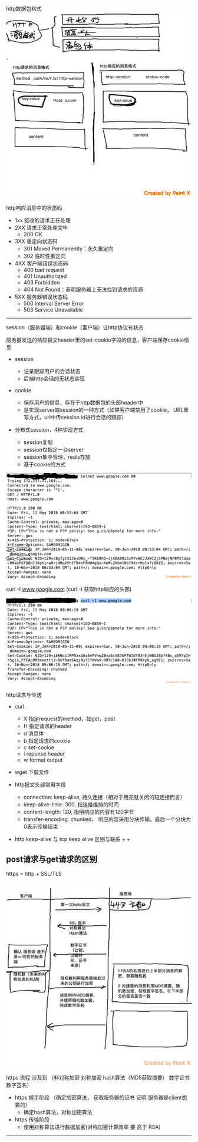 http数据包格式
![image](net-image/http-message.png)

http响应消息中的状态码
+ 1xx 接收的请求正在处理
+ 2XX 请求正常处理完毕
  + 200 OK
+ 3XX 重定向状态码
  + 301 Moved Permanently：永久重定向
  + 302 临时性重定向
+ 4XX 客户端错误状态码
  + 400 bad request
  + 401 Unauthorized
  + 403 Forbidden
  + 404 Not Found：表明服务器上无法找到请求的资源
+ 5XX 服务器错误状态码
  + 500 Interval Server Error
  + 503 Service Unavailable

----
session（服务器端）和cookie（客户端）让http协议有状态

服务器发送的响应报文header里的set-cookie字段的信息，客户端保存cookie信息

+ session
  + 记录跟踪用户的会话状态
  + 后端http会话的无状态实现
+ cookie
  + 保存用户的信息，存在于http数据包的头部header中
  + 是实现server端session的一种方式（如果客户端禁用了cookie， URL重写方式，url中传session id进行会话的跟踪）

+ 分布式session，4种实现方式
  + session复制
  + session仅指定一台server
  + session集中管理，redis存放
  + 基于cookie的方式

![image](net-image/telnet.png)


curl -I www.google.com
(curl -I 获取http响应的头部)

![image](net-image/curl-http-header.png)

http请求与传送
+ curl
	+ X 指定request的method，如get，post
	+ H 指定请求的header
	+ d 消息体
	+ b 指定请求的cookie
	+ c set-cookie
	+ i reponse header
	+ w	 format output
+ wget 下载文件


+ http报文头部常用字段
  + connection: keep-alive, 持久连接（相对于用完就关闭的短连接而言）
  + keep-alive-time: 300, 指连接维持的时间
  + content-length: 120, 指明响应的内容有120字节
  + transfer-encoding: chunked， 响应内容采用分块传输，最后一个分块为0表示传输结束


+ http keep-alive 与 tcp keep alive 区别与联系
  +
  +

post请求与get请求的区别
---
https = http + SSL/TLS

![image](net-image/https.png)

https 流程  涉及到 （非对称加密 对称加密 hash算法（MD5获取摘要） 数字证书 数字签名）

+ https 握手阶段 （确定加密算法， 获取服务器的证书 证明 服务器是client想要的）
  + 确定hash算法，对称加密算法
+ https 传输阶段
  + 使用对称算法进行数据加密(对称加密计算效率 要 高于 RSA)


---
